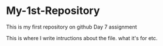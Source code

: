 # My-1st-Repository
This is my first repository on github Day 7 assignment

This is where I write intructions about the file.  what it's for etc.
